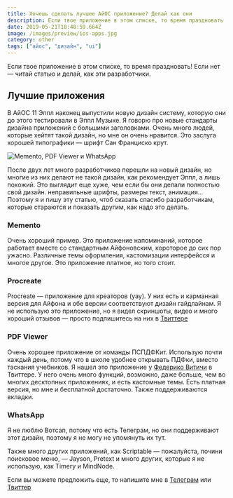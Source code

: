 ```yaml
---
title: Хочешь сделать лучшее АйОС приложение? Делай как они
description: Если твое приложение в этом списке, то время праздновать
date: 2019-05-21T18:48:59.664Z
image: /images/preview/ios-apps.jpg
category: other
tags: ["айос", "дизайн", "ui"]
---
```


Если твое приложение в этом списке, то время праздновать! Если нет — читай
статью и делай, как эти разработчики.

## Лучшие приложения

В АйОС 11 Эппл наконец выпустили новую дизайн систему, которую они до этого
тестировали в Эппл Музыке. Я говорю про новые стандарты дизайна приложений с
большими заголовками. Очень много людей, которые хейтят такой дизайн, но мне он
очень нравится. Это заслуга хорошей типографики — шрифт Сан Франциско крут.

![Memento, PDF Viewer и WhatsApp](/images/ios-ui-apps.png)

После двух лет много разработчиков перешли на новый дизайн, но многие из них
делают не такой дизайн, как рекомендует Эппл, а лишь похожий. Это выглядит еще
хуже, чем если бы они делали полностью свой дизайн. неправильные шрифты, размеры
текст, анимация... Поэтому я и пишу эту статью, чтоб сказать спасибо
разработчикам, которые стараются и показать другим, как надо это делать.

### Memento

Очень хороший пример. Это приложение напоминаний, которое работает вместе со
стандартным Айфоновским, короторое до сих пор ужасно. Различные темы оформления,
кастомизации интерфейсся и многое другое. Это приложение платное, но того стоит.

### Procreate

Procreate — приложение для креаторов (уау). У них есть и карманная версия для
Айфона и обе версии соответствуют дизайн гайдлайнам. Я не использую это
приложение, но я видел скриншоты, видео и много хороший отзывов — просто
подпишитесь на них в [Твиттере](https://twitter.com/Procreate)

### PDF Viewer

Очень хорошее приложение от команды ПСПДФКит. Использую почти каждый день,
потому что в школе удобнее открывать ПДФки, вместо таскания учебников. Я нашел
это приложение у [Федерико Витичи](https://twitter.com/viticci) в Твиттере. У
него очень много функций, возможно, даже больше, чем во многих десктопных
приложениях, и есть кастомные темы. Есть платная версия, но мне и бесплатной
достаточно. Также поддерживаются вкладки.

### WhatsApp

Я не люблю Вотсап, потому что есть Телеграм, но они поддерживают этот дизайн,
поэтому я не могу не упомянуть их тут.

Также много других приложений, как Scriptable — пожалуйста, почини поисковое
меню, — Jayson, Pretext и много других, которые я не использую, как Timery и
MindNode.

Если вы можете предложить еще, то напишите мне в
[Телеграм](https://t.me/dtroode) или [Твиттер](https://twitter.com/dtroode)
